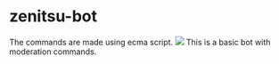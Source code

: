 # zenitsu-bot
The commands are made using ecma script.
![](images/e30%s.png)
This is a basic bot with moderation commands. 
